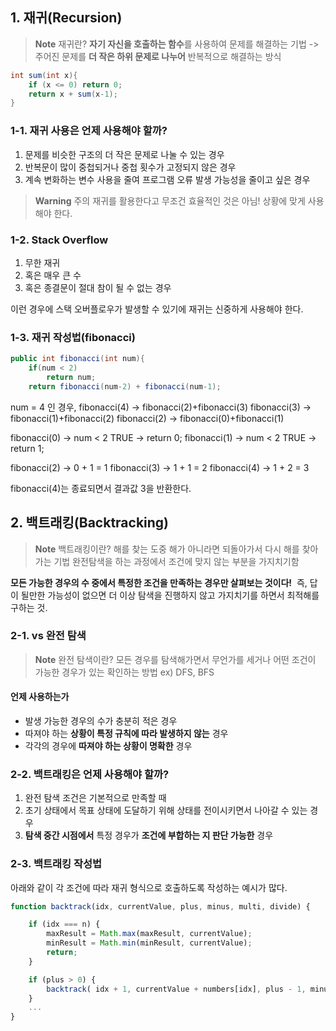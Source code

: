 ## 1. 재귀(Recursion)

> **Note** 재귀란?
> **자기 자신을 호출하는 함수**를 사용하여 문제를 해결하는 기법
> -> 주어진 문제를 **더 작은 하위 문제로 나누어** 반복적으로 해결하는 방식

```java
int sum(int x){
	if (x <= 0) return 0;
	return x + sum(x-1);
}
```

### 1-1. 재귀 사용은 언제 사용해야 할까?

1. 문제를 비슷한 구조의 더 작은 문제로 나눌 수 있는 경우
2. 반복문이 많이 중첩되거나 중첩 횟수가 고정되지 않은 경우
3. 계속 변화하는 변수 사용을 줄여 프로그램 오류 발생 가능성을 줄이고 싶은 경우

> **Warning** 주의
> 재귀를 활용한다고 무조건 효율적인 것은 아님!
> 상황에 맞게 사용해야 한다.

### 1-2. Stack Overflow

1. 무한 재귀
2. 혹은 매우 큰 수
3. 혹은 종결문이 절대 참이 될 수 없는 경우

이런 경우에 스택 오버플로우가 발생할 수 있기에 재귀는 신중하게 사용해야 한다.

### 1-3. 재귀 작성법(fibonacci)

```java
public int fibonacci(int num){
	if(num < 2)
	    return num;
    return fibonacci(num-2) + fibonacci(num-1);
```

num = 4 인 경우,
fibonacci(4) -> fibonacci(2)+fibonacci(3)
fibonacci(3) -> fibonacci(1)+fibonacci(2)
fibonacci(2) -> fibonacci(0)+fibonacci(1)

fibonacci(0) -> num < 2 TRUE -> return 0;
fibonacci(1) -> num < 2 TRUE -> return 1;

fibonacci(2) -> 0 + 1 = 1
fibonacci(3) -> 1 + 1 = 2
fibonacci(4) -> 1 + 2 = 3

fibonacci(4)는 종료되면서 결과값 3을 반환한다.

## 2. 백트래킹(Backtracking)

> **Note** 백트래킹이란?
> 해를 찾는 도중 해가 아니라면 되돌아가서 다시 해를 찾아가는 기법
> 완전탐색을 하는 과정에서 조건에 맞지 않는 부분을 가지치기함

**모든 가능한 경우의 수 중에서 특정한 조건을 만족하는 경우만 살펴보는 것이다!** 
즉, 답이 될만한 가능성이 없으면 더 이상 탐색을 진행하지 않고
가지치기를 하면서 최적해를 구하는 것.

### 2-1. vs 완전 탐색

> **Note** 완전 탐색이란?
> 모든 경우를 탐색해가면서 무언가를 세거나 어떤 조건이 가능한 경우가 있는 확인하는 방법
> ex) DFS, BFS

#### 언제 사용하는가

- 발생 가능한 경우의 수가 충분히 적은 경우
- 따져야 하는 **상황이 특정 규칙에 따라 발생하지 않는** 경우
- 각각의 경우에 **따져야 하는 상황이 명확한** 경우

### 2-2. 백트래킹은 언제 사용해야 할까?

1. 완전 탐색 조건은 기본적으로 만족할 때
2. 초기 상태에서 목표 상태에 도달하기 위해 상태를 전이시키면서 나아갈 수 있는 경우
3. **탐색 중간 시점에서** 특정 경우가 **조건에 부합하는 지 판단 가능한** 경우

### 2-3. 백트래킹 작성법

아래와 같이 각 조건에 따라 재귀 형식으로 호출하도록 작성하는 예시가 많다.

```js
function backtrack(idx, currentValue, plus, minus, multi, divide) {

	if (idx === n) {
		maxResult = Math.max(maxResult, currentValue);
		minResult = Math.min(minResult, currentValue);
		return;
	}

	if (plus > 0) {
		backtrack( idx + 1, currentValue + numbers[idx], plus - 1, minus, multi,divide);
	}
	...
}
```
